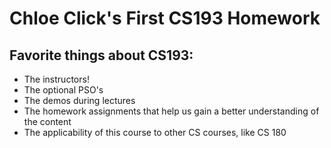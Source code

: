 # Chloe Click's First CS193 Homework
## Favorite things about CS193:
- The instructors!
- The optional PSO's
- The demos during lectures
- The homework assignments that help us gain a better understanding of the content
- The applicability of this course to other CS courses, like CS 180
